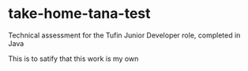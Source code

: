 # take-home-tana-test
Technical assessment for the Tufin Junior Developer role, completed in Java


This is to satify that this work is my own